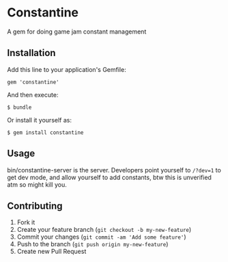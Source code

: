 # Constantine

A gem for doing game jam constant management

## Installation

Add this line to your application's Gemfile:

    gem 'constantine'

And then execute:

    $ bundle

Or install it yourself as:

    $ gem install constantine

## Usage

bin/constantine-server is the server. Developers point yourself to `/?dev=1` to
get dev mode, and allow yourself to add constants, btw this is unverified atm
so might kill you.

## Contributing

1. Fork it
2. Create your feature branch (`git checkout -b my-new-feature`)
3. Commit your changes (`git commit -am 'Add some feature'`)
4. Push to the branch (`git push origin my-new-feature`)
5. Create new Pull Request
